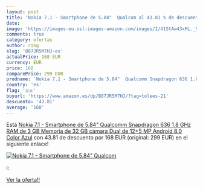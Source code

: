 ```yaml
---
layout: post
title: 'Nokia 7.1 - Smartphone de 5.84"  Qualcom al 43.81 % de descuento'
date: 
image: 'https://images-eu.ssl-images-amazon.com/images/I/41StAw43xML._SL200_.jpg'
comments: true
category: ofertas
author: ring
slug: 'B07JR5M7HJ-es'
actualPrice: 168 EUR
currency: EUR
price: 168
comparePrice: 299 EUR
prodname: 'Nokia 7.1 - Smartphone de 5.84"  Qualcomm Snapdragon 636 1.8 GHz  RAM de 3 GB  Memoria de 32 GB  cámara Dual de 12+5 MP  Android 8.0  Color Azul'
country: 'es'
flag: '🇪🇸'
buyurl: 'https://www.amazon.es/dp/B07JR5M7HJ/?tag=tolees-21'
descuento: '43.81'
average: '168'
---
```


Está [Nokia 7.1 - Smartphone de 5.84"  Qualcomm Snapdragon 636 1.8 GHz  RAM de 3 GB  Memoria de 32 GB  cámara Dual de 12+5 MP  Android 8.0  Color Azul](https://www.amazon.es/dp/B07JR5M7HJ/?tag=tolees-21) con 43.81 de descuento por 168 EUR (original: 299 EUR) en el siguiente enlace!

[![Nokia 7.1 - Smartphone de 5.84"  Qualcom](https://images-eu.ssl-images-amazon.com/images/I/41StAw43xML._SL200_.jpg)](https://www.amazon.es/dp/B07JR5M7HJ/?tag=tolees-21)

ℹ️:


[Ver la oferta!!](https://www.amazon.es/dp/B07JR5M7HJ/?tag=tolees-21)
